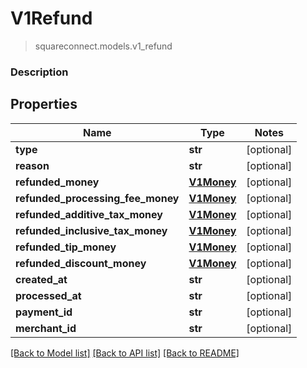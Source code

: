 # V1Refund
> squareconnect.models.v1_refund

### Description

## Properties
Name | Type | Notes
------------ | ------------- | -------------
**type** | **str** | [optional] 
**reason** | **str** | [optional] 
**refunded_money** | [**V1Money**](V1Money.md) | [optional] 
**refunded_processing_fee_money** | [**V1Money**](V1Money.md) | [optional] 
**refunded_additive_tax_money** | [**V1Money**](V1Money.md) | [optional] 
**refunded_inclusive_tax_money** | [**V1Money**](V1Money.md) | [optional] 
**refunded_tip_money** | [**V1Money**](V1Money.md) | [optional] 
**refunded_discount_money** | [**V1Money**](V1Money.md) | [optional] 
**created_at** | **str** | [optional] 
**processed_at** | **str** | [optional] 
**payment_id** | **str** | [optional] 
**merchant_id** | **str** | [optional] 

[[Back to Model list]](../README.md#documentation-for-models) [[Back to API list]](../README.md#documentation-for-api-endpoints) [[Back to README]](../README.md)


